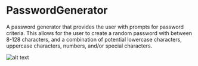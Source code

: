 # PasswordGenerator
 A password generator that provides the user with prompts
 for password criteria. This allows for the user to create 
 a random password with between 8-128 characters, and a
 combination of potential lowercase characters, uppercase
 characters, numbers, and/or special characters. 

 ![alt text](https://github.com/[st12345678910]/[PasswordGenerator]/blob/[assets]/demopic.png?raw=true)